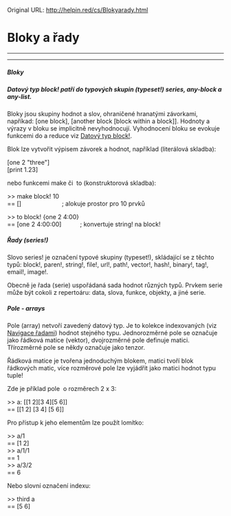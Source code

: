 Original URL: <http://helpin.red/cs/Blokyarady.html>

# Bloky a řady

* * *

* * *

##### Bloky

##### Datový typ block! patří do typových skupin (typeset!) series, any-block a any-list.

Bloky jsou skupiny hodnot a slov, ohraničené hranatými závorkami, napříkad: \[one block], \[another block \[block within a block]]. Hodnoty a výrazy v bloku se implicitně nevyhodnocují. Vyhodnocení bloku se evokuje funkcemi do a reduce viz [Datový typ block!](https://doc.red-lang.org/cs/block.html).

Blok lze vytvořit výpisem závorek a hodnot, například (literálová skladba):

\[one 2 "three"]  
\[print 1.23]

nebo funkcemi make či  to (konstruktorová skladba):

&gt;&gt; make block! 10  
\== \[]                        ; alokuje prostor pro 10 prvků

&gt;&gt; to block! {one 2 4:00}  
\== \[one 2 4:00:00]           ; konvertuje string! na block!                      

##### Řady (series!)

Slovo series! je označení typové skupiny (typeset!), skládající se z těchto typů: block!, paren!, string!, file!, url!, path!, vector!, hash!, binary!, tag!, email!, image!.

Obecně je řada (serie) uspořádaná sada hodnot různých typů. Prvkem serie může být cokoli z repertoáru: data, slova, funkce, objekty, a jiné serie.

##### Pole - arrays

Pole (array) netvoří zavedený datový typ. Je to kolekce indexovaných (viz [Navigace řadami](http://helpin.red/Navigaceradami.html)) hodnot stejného typu. Jednorozměrné pole se označuje jako řádková matice (vektor), dvojrozměrné pole definuje matici. Třírozměrné pole se někdy označuje jako tenzor.

Řádková matice je tvořena jednoduchým blokem, matici tvoří blok řádkových matic, více rozměrové pole lze vyjádřit jako matici hodnot typu tuple!

Zde je příklad pole  o rozměrech 2 x 3:

&gt;&gt; a: \[\[1 2]\[3 4]\[5 6]]  
\== \[\[1 2] \[3 4] \[5 6]]

Pro přístup k jeho elementům lze použít lomítko:

&gt;&gt; a/1  
\== \[1 2]  
&gt;&gt; a/1/1  
\== 1  
&gt;&gt; a/3/2  
\== 6

Nebo slovní označení indexu:

&gt;&gt; third a  
\== \[5 6]
